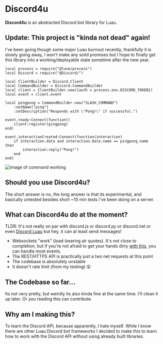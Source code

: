 # Discord4u
**Discord4u** is an abstracted Discord bot library for Luau.

## Update: This project is "kinda not dead" again!
I've been going though some major Luau burnout recently, thankfully it is slowly going away, I won't make any soild promises but I hope to finally get this library into a working/deployable state sometime after the new year.



```luau
local process = require("@lune/process")
local Discord = require("@Discord/")

local ClientBuilder = Discord.Client
local CommandBuilder = Discord.CommandBuilder
local client = ClientBuilder.new({auth = process.env.DISCORD_TOKEN})
local event = client.event

local pingpong = CommandBuilder.new("SLASH_COMMAND")
    :setName("ping")
    :setDescription("Responds with \"Pong!\" if successful.")

event.ready:Connect(function()
    client:register(pingpong)
end)

event.interactionCreated:Connect(function(interaction)
    if interaction.data and interaction.data.name == pingpong.name then
        interaction:reply("Pong!")
    end
end)
```
![image of command working](https://imgur.com/Sdfolb5.png)

## Should you use Discord4u?
The short answer is no, the long answer is that its experimental, and basically untested besides short ~10 min tests i've been doing on a server.

## What can Discord4u do at the moment?
TLDR: It's not really on par with discord.js or discord.py or discord.net or even [Discord Luau](https://github.com/DiscordLuau/discord-luau) but hey, it can at least send messages!
- Websockets "work" (load-bearing air quotes). It's not close to completion, but if you're not afraid to get your hands dirty [with this](https://discord.com/developers/docs/topics/gateway-events), you can handle most events.
- The REST/HTTPS API is practically just a two net requests at this point
- The codebase is absolutely unstable
- It doesn't rate limit (from my testing) 😲

## The Codebase so far...
Its not very pretty, but weirdly its also kinda fine at the same time. I'll clean it up later. Or you reading this can contribute.

## Why am I making this?
To learn the Discord API, because apparently, I hate myself. While I know there are other Luau Discord bot frameworks I decided to make this to learn how to work with the Discord API without using already built libraries.
